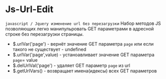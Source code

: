 # Js-Url-Edit 
`javascript / Jquery изменение url без перезагрузки`
Набор методов JS позволяющих легко манипульровать GET параметрами в адресной строке без перезагрузки страницы.

- $.urlVar('page')        - вернёт значение GET параметра `page` или если такого не существует - undefined
- $.urlVar('page',value)  - устаноавливает значение GET параметра `page`= value
- $.delUrlVal('page')     - удаляет GET параметр `page` из url
- $.getUrlVars()          - возвращает имена(идексы) всех GET параметров
